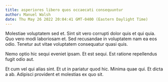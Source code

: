```yaml
---
title: asperiores libero quos occaecati consequuntur
author: Manuel Walsh
date: Thu May 26 2022 20:04:41 GMT-0400 (Eastern Daylight Time)
---
```

Molestiae voluptatem sed et. Sint sit vero corrupti dolor quis et qui quia. Quo vero modi laboriosam et. Sed recusandae in voluptatem nam ea eos odio. Tenetur aut vitae voluptatem consequatur quasi quis.

 Nemo optio hic sequi eveniet ipsam. Et est sequi. Est ratione repellendus fugit odio aut.

 Et cum vel qui alias sint. Et ut in pariatur quod hic. Minima quae qui. Et dicta a ab. Adipisci provident et molestias ex quo sit.